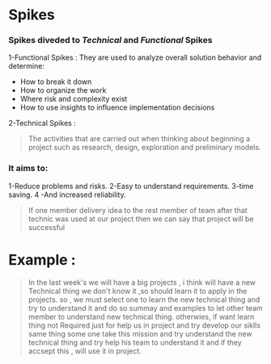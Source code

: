 # Spikes

### Spikes diveded to _**Technical**_ and _**Functional**_ Spikes
1-Functional Spikes : They are used to analyze overall solution behavior and determine:
 * How to break it down 
 * How to organize the work
 * Where risk and complexity exist
 * How to use insights to influence implementation decisions


2-Technical Spikes  :
>The activities that are carried out when thinking about beginning a project such as research, design, exploration and preliminary models.


### It aims to:
 1-Reduce problems and risks.
 2-Easy to understand requirements.
 3-time saving.
 4 -And increased reliability.


 >If one member delivery idea to the rest member of team
after that technic was used at our project then we can say that project will be successful



 
# Example :
>In the last week's we will have a big projects , i think will have a new Technical thing we don't know it ,so should learn it to apply in the projects.
so , we must select one to learn the new technical thing and try to understand it and do so summay and examples to let other team member to understand new technical thing.
 >otherwies, if want learn thing not Required just for help us in project and try develop our siklls same thing some one take this mission and try understand the new technical thing and try help his team to understand it and if they accsept this , will use it in project.
 
